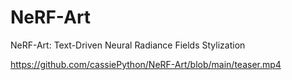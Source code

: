 # NeRF-Art
NeRF-Art: Text-Driven Neural Radiance Fields Stylization

https://github.com/cassiePython/NeRF-Art/blob/main/teaser.mp4
